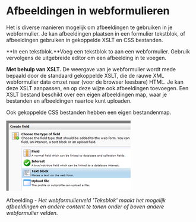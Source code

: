# Afbeeldingen in webformulieren

Het is diverse manieren mogelijk om afbeeldingen te gebruiken in je
webformulier. Je kan afbeeldingen plaatsen in een formulier tekstblok,
of afbeeldingen gebruiken in gekoppelde XSLT en CSS bestanden.

**In een tekstblok.**Voeg een tekstblok to aan een webformulier. Gebruik
vervolgens de uitgebreide editor om een afbeelding in te voegen.

**Met behulp van XSLT.** De weergave van je webformulier wordt mede
bepaald door de standaard gekoppelde XSLT, die de rauwe XML webformulier
data omzet naar (voor de browser leesbare) HTML. Je kan deze XSLT
aanpassen, en op deze wijze ook afbeeldingen toevoegen. Een XSLT bestand
beschikt over een eigen afbeeldingen map, waar je bestanden en
afbeeldingen naartoe kunt uploaden.

Ook gekoppelde CSS bestanden hebben een eigen bestandenmap.

![Web form text block](../images/webformtextblock.png)

Afbeelding - *Het webformulierveld 'Teksblok' maakt het mogelijk
afbeeldingen en andere content te tonen onder of boven andere
webformulier velden.*
